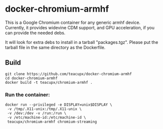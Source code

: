 # docker-chromium-armhf
This is a Google Chromium container for any generic armhf device.
Currently, it provides widevine CDM support, and GPU acceleration, 
if you can provide the needed debs.

It will look for extra debs to install in a tarball "packages.tgz".
Please put the tarball file in the same directory as the Dockerfile.

## Build

```
git clone https://github.com/teacupx/docker-chromium-armhf
cd docker-chromium-armhf
docker build -t teacupx/chromium-armhf .
```

### Run the container:
```
docker run --privileged -e DISPLAY=unix$DISPLAY \
 -v /tmp/.X11-unix:/tmp/.X11-unix \
 -v /dev:/dev -v /run:/run \
 -v /etc/machine-id:/etc/machine-id \
 teacupx/chromium-armhf chromium-streaming
```

